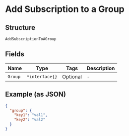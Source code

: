 
# Add Subscription to a Group

## Structure

`AddSubscriptionToAGroup`

## Fields

| Name | Type | Tags | Description |
|  --- | --- | --- | --- |
| `Group` | `*interface{}` | Optional | - |

## Example (as JSON)

```json
{
  "group": {
    "key1": "val1",
    "key2": "val2"
  }
}
```

